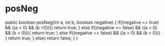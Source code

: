 # posNeg
public boolean posNeg(int a, int b, boolean negative) {
  if((negative == true) && ((a < 0) && (b <0))){
    return true;
  }
  else if((negative == false) && ((a < 0) && (b > 0))){
    return true;
  }
  else if((negative == false) && ((a > 0) && (b < 0))){
    return true;
  }
  else{
    return false;
  }
}
